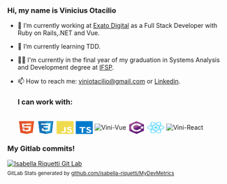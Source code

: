 ### Hi, my name is Vinicius Otacilio


- 🔭 I’m currently working at [Exato Digital](https://exato.digital) as a Full Stack Developer with Ruby on Rails,.NET and Vue.
- 🌱 I’m currently learning TDD.
- 👨‍🎓 I'm currently in the final year of my graduation in Systems Analysis and Development degree at [IFSP](https://www.ifsp.edu.br).
- 📫 How to reach me: viniotacilio@gmail.com or [Linkedin](https://www.linkedin.com/in/vinicius-otacilio/).
  
  
  ### I can work with:


  <div style="display: inline_block"><br>
   <img align="center" alt="Vini-HTML" height="30" width="40" src="https://raw.githubusercontent.com/devicons/devicon/master/icons/html5/html5-original.svg">
  <img align="center" alt="Vini-CSS" height="30" width="40" src="https://raw.githubusercontent.com/devicons/devicon/master/icons/css3/css3-original.svg">
  <img align="center" alt="Vini-Js" height="30" width="40" src="https://raw.githubusercontent.com/devicons/devicon/master/icons/javascript/javascript-plain.svg">
  <img align="center" alt="Vini-Ts" height="30" width="40" src="https://raw.githubusercontent.com/devicons/devicon/master/icons/typescript/typescript-plain.svg">
  <img align="center" alt="Vini-Vue" height="30" width="40" src="https://cdn.jsdelivr.net/gh/devicons/devicon/icons/vuejs/vuejs-original.svg">
  <img align="center" alt="Vini-Csharp" height="30" width="40" src="https://raw.githubusercontent.com/devicons/devicon/master/icons/csharp/csharp-original.svg">
  <img align="center" alt="Vini-React" height="30" width="40" src="https://raw.githubusercontent.com/devicons/devicon/master/icons/react/react-original.svg">
  <img align="center" alt="Vini-React" height="30" width="40" src="https://cdn.jsdelivr.net/gh/devicons/devicon/icons/postgresql/postgresql-original.svg">
  
</div>

 ### My Gitlab commits!
[![Isabella Riquetti Git Lab](https://mydevmetrics.azurewebsites.net/GitLab/vinicius30?animation=false&platform=github&theme=dark)](https://github.com/ViniOtacilio)  
<sub>
	GitLab Stats generated by <a href="https://github.com/isabella-riquetti/CombinedCodingStats">github.com/isabella-riquetti/MyDevMetrics</a><br>
</sub>
